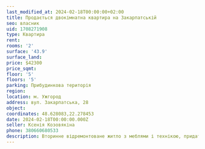```yaml
---
last_modified_at: 2024-02-18T00:00:00+02:00
title: Продається двокімнатна квартира на Закарпатській
seo: власник
uid: 1708271908
type: Квартира
rent:
rooms: '2'
surface: '43.9'
surface_land:
price: $42300
price_sqmt:
floor: '5'
floors: '5'
parking: Прибудинкова територія
region:
location: м. Ужгород
address: вул. Закарпатська, 28
object:
coordinates: 48.628083,22.278453
date: 2024-02-18T00:00:00.000Z
seller: Ксенія Козовякіна
phone: 380660680533
description: Вторинне відремонтоване житло з меблями і технікою, придатне і готове для проживання
---
```

